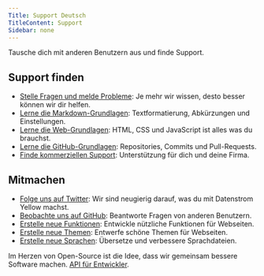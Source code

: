 ```yaml
---
Title: Support Deutsch
TitleContent: Support
Sidebar: none
---
```

Tausche dich mit anderen Benutzern aus und finde Support. 

## Support finden

* [Stelle Fragen und melde Probleme](https://github.com/datenstrom/yellow/issues): Je mehr wir wissen, desto besser können wir dir helfen.
* [Lerne die Markdown-Grundlagen](markdown-cheat-sheet): Textformatierung, Abkürzungen und Einstellungen.
* [Lerne die Web-Grundlagen](https://www.w3schools.com): HTML, CSS und JavaScript ist alles was du brauchst.
* [Lerne die GitHub-Grundlagen](https://guides.github.com/activities/hello-world/): Repositories, Commits und Pull-Requests.
* [Finde kommerziellen Support](https://mayberg.se/support/): Unterstützung für dich und deine Firma.

## Mitmachen

* [Folge uns auf Twitter](https://twitter.com/datenstromse): Wir sind neugierig darauf, was du mit Datenstrom Yellow machst.
* [Beobachte uns auf GitHub](https://github.com/datenstrom/yellow): Beantworte Fragen von anderen Benutzern.
* [Erstelle neue Funktionen](https://github.com/datenstrom/yellow-plugins/): Entwickle nützliche Funktionen für Webseiten.
* [Erstelle neue Themen](https://github.com/datenstrom/yellow-themes/): Entwerfe schöne Themen für Webseiten.
* [Erstelle neue Sprachen](https://github.com/datenstrom/yellow-plugins/tree/master/language): Übersetze und verbessere Sprachdateien.

Im Herzen von Open-Source ist die Idee, dass wir gemeinsam bessere Software machen. [API für Entwickler](api).
